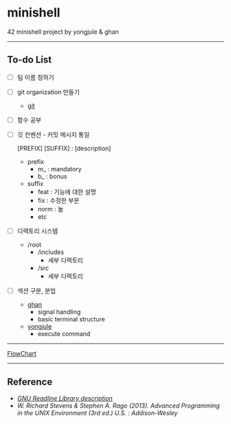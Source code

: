 # minishell
42 minishell project by yongjule &amp; ghan

---



## To-do List

- [ ] 팀 이름 정하기

- [ ] git organization 만들기

  - [git](https://github.com/brilliantshell/minishell)

- [ ] 함수 공부

- [ ] 깃 컨벤션 - 커밋 메시지 통일

  [PREFIX] [SUFFIX] : [description]

  - prefix
    - m_ : mandatory
    - b_ : bonus
  - suffix
    - feat : 기능에 대한 설명
    - fix : 수정한 부분 
    - norm : 놂
    - etc

- [ ] 디렉토리 시스템

  - /root
    - /includes
      - 세부 디렉토리
    - /src
      - 세부 디렉토리

- [ ] 섹션 구분, 분업

  - [ghan](https://github.com/42ghan)
    - signal handling
    - basic terminal structure
  - [yongjule](github.com/yongjulejule)
    - execute command

---



[FlowChart](https://viewer.diagrams.net/?tags={}&highlight=0000ff&edit=_blank&layers=1&nav=1&title=Untitled%20Diagram.drawio#R1Vpbc5s4FP41mn1KByGuj4Y4TTub6e5kd3azbxgrQIMRBTm2%2B%2BtXEuKuJHaLY5pkJtLR%2Fft0jo6OAMjf7D8WQR7fkTVOga6t9wBdA13Xkaazf1xyqCRQh24liYpkLWWt4D75jqVQk9JtssZlJZMiSkhKk7zstQ5JluGQ9mRBUZBdv9ojSfuj5kGER4L7MEjH0n%2BSNY0rKUKa1hbc4iSK5dCG5cgmqyB8igqyzeSAQEfQ579V8SaoO5M9lXGwJruOCC0B8gtCaJXa7H2ccnRr3Kp2Ny%2BUNhMvcEaPabApPi%2FM6L8%2Fg8%2Ffbmn28GX19e%2FoSvbyHKRbCQhY%2BsBxgevwhHsNHIOVC6EHFgZYXgPX4hV4wgQLB%2BhWysb3VgVfIz1IYK1vW74w75Fk9KoUtC9YBWjnbO94bTlLRfz%2FFUsEm5ylokqsiREMPv6SjQzBwu9I2LwWwHPqqSE%2BU54wgAfPNCM%2BiwVwTJHQgOcKgCzgsemwuWjA0cR0POAigVRT6nM0F9U6XC5BN3J9js%2F%2FKnD5xDUVDC%2BPqyRG96Xc9UTnbBSdt5KILoEjqGX4Va0ci3fLO7cExqyhDVxNdrIQ6%2BLCJViYE0ErFaJprws1wnyjaqx4FycU3%2BdByEt3zPAwWUw3KctBOYo0JNBueusqQr2rcUHxviOSivERkw2mxYFV2ddaLZVUmjHDlfldaxOs2mTFHXOg21IYSDsUNX23qsgSUhtP0Ex9rJkSfL7%2BY%2BDXDQa%2FAntJYS24S7LkPhYzqkrYdFfD2kxWDTsFgRMQhsw%2BYVBBmG0pCIPoXIRBR8HYACZ%2BXnAwHpM09UlKCiFGcBVAzFbrlbQgT7hTomnWcnEjue3IH8UPb%2FGEaRhLYAmDPKEcElM7CefmfA1W9VS1V%2FGHrjEgANljBhxHwYCtn40B620GTrQtDCb6pUEVakPEozQoS7nrK%2FJqL6LPB1Tz8fpGelsbavCPhR6eC3pD4UeMj7ef42J6%2BGo3dmhM0BhPqCvwtM4Fp6l2y5hr4Qtnw%2Ba%2BDzuymb9TG74Z4tqcmBLXxqm%2BGK5jA4H3OHzGs4Wwgad2TJxLQwjHeozX7Eols6SgMYlIFqTLVur13YO2zu%2BE5BLSr5jSg8Q02FLSB5zhWhz%2B5e0%2FmHX2QXYnMtf7Xu4gc0Oi8D6hnW5Y7qEegaXbTnim7uNEckuyLUL8tq2kQRHh1zqUm5Wj%2B%2BpWKXAa0OS5f6GdnvexQ7raJuyins1WeQxtdsqDLqE8v7IS1NtuLlqgdnSqSAg%2Foh0ROfH4Xdnz6%2Bu7LdwgVWCAH%2BD1fV0RYPGq8AtnYrZaZs3viDLnoGVTa0ytCW%2BrjHEpldmauyzzbf3m8PjX7ae8fIb598bmdVTGj5N0zUR%2FFCTE7P40ydZWXGqPBP%2FlA8Tpb%2B0r%2FcitbZxta7tj%2B%2FPOQYb%2BNRf1rrnGmcMO9uBGATXr2Kvv2aIOdce%2FetTBfYGkGUcd0Ni05AXZ5O92WB6P2Qsuqa6Imr3vYYnGHk24WU9kk8%2BAoIkG7sbFgzVoHK0pk4i5DrPFsNl188FwHJkp6ZrdLdtHyPblSb5BTPCaNVN%2BhnscvSc%2FaidufMgFZZgkfKxiInP7Qw6ce5K5fdfIrhrI8Yv7XcBjKDNwhk%2FD8vLOMFK8uI1eHT5UPwr7YfsKYeeBtBWaipq%2FKep1H1sHZYLFq1LQqGg4tSE6%2BUEVDiPNuqbg19YU%2FDZh%2FemVRcGvDzyLfwXS%2B%2BZCGPTmEwlu2cUZwCq4XnuE8AiMpT5Lxl9dVOP4bZdVmEdGd1xF%2FGYwheH4Pt%2BEp%2FF8lC6%2Fwas5eKh1FS%2FluorWHzCBLNt%2BzyTKOp%2BNoeX%2F)



---

## Reference

- _[GNU Readline Library description](https://web.mit.edu/gnu/doc/html/rlman_2.html)_
- _W. Richard Stevens & Stephen A. Rago (2013). Advanced Programming in the UNIX Environment (3rd ed.) U.S. : Addison-Wesley_
